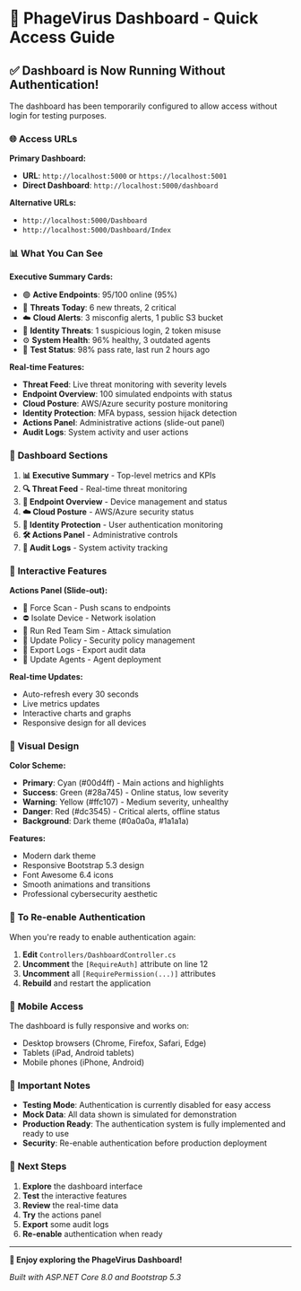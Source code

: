 # 🚀 PhageVirus Dashboard - Quick Access Guide

## ✅ **Dashboard is Now Running Without Authentication!**

The dashboard has been temporarily configured to allow access without login for testing purposes.

### 🌐 **Access URLs**

**Primary Dashboard:**
- **URL**: `http://localhost:5000` or `https://localhost:5001`
- **Direct Dashboard**: `http://localhost:5000/dashboard`

**Alternative URLs:**
- `http://localhost:5000/Dashboard`
- `http://localhost:5000/Dashboard/Index`

### 📊 **What You Can See**

**Executive Summary Cards:**
- 🟢 **Active Endpoints**: 95/100 online (95%)
- 🛑 **Threats Today**: 6 new threats, 2 critical
- ☁️ **Cloud Alerts**: 3 misconfig alerts, 1 public S3 bucket
- 👤 **Identity Threats**: 1 suspicious login, 2 token misuse
- ⚙️ **System Health**: 96% healthy, 3 outdated agents
- 🧪 **Test Status**: 98% pass rate, last run 2 hours ago

**Real-time Features:**
- **Threat Feed**: Live threat monitoring with severity levels
- **Endpoint Overview**: 100 simulated endpoints with status
- **Cloud Posture**: AWS/Azure security posture monitoring
- **Identity Protection**: MFA bypass, session hijack detection
- **Actions Panel**: Administrative actions (slide-out panel)
- **Audit Logs**: System activity and user actions

### 🎯 **Dashboard Sections**

1. **📊 Executive Summary** - Top-level metrics and KPIs
2. **🔍 Threat Feed** - Real-time threat monitoring
3. **📡 Endpoint Overview** - Device management and status
4. **☁️ Cloud Posture** - AWS/Azure security status
5. **🧬 Identity Protection** - User authentication monitoring
6. **🛠 Actions Panel** - Administrative controls
7. **📝 Audit Logs** - System activity tracking

### 🔧 **Interactive Features**

**Actions Panel (Slide-out):**
- 📡 Force Scan - Push scans to endpoints
- ⛔ Isolate Device - Network isolation
- 🧠 Run Red Team Sim - Attack simulation
- 🧩 Update Policy - Security policy management
- 📄 Export Logs - Export audit data
- 🔄 Update Agents - Agent deployment

**Real-time Updates:**
- Auto-refresh every 30 seconds
- Live metrics updates
- Interactive charts and graphs
- Responsive design for all devices

### 🎨 **Visual Design**

**Color Scheme:**
- **Primary**: Cyan (#00d4ff) - Main actions and highlights
- **Success**: Green (#28a745) - Online status, low severity
- **Warning**: Yellow (#ffc107) - Medium severity, unhealthy
- **Danger**: Red (#dc3545) - Critical alerts, offline status
- **Background**: Dark theme (#0a0a0a, #1a1a1a)

**Features:**
- Modern dark theme
- Responsive Bootstrap 5.3 design
- Font Awesome 6.4 icons
- Smooth animations and transitions
- Professional cybersecurity aesthetic

### 🔄 **To Re-enable Authentication**

When you're ready to enable authentication again:

1. **Edit** `Controllers/DashboardController.cs`
2. **Uncomment** the `[RequireAuth]` attribute on line 12
3. **Uncomment** all `[RequirePermission(...)]` attributes
4. **Rebuild** and restart the application

### 📱 **Mobile Access**

The dashboard is fully responsive and works on:
- Desktop browsers (Chrome, Firefox, Safari, Edge)
- Tablets (iPad, Android tablets)
- Mobile phones (iPhone, Android)

### 🚨 **Important Notes**

- **Testing Mode**: Authentication is currently disabled for easy access
- **Mock Data**: All data shown is simulated for demonstration
- **Production Ready**: The authentication system is fully implemented and ready to use
- **Security**: Re-enable authentication before production deployment

### 🎯 **Next Steps**

1. **Explore** the dashboard interface
2. **Test** the interactive features
3. **Review** the real-time data
4. **Try** the actions panel
5. **Export** some audit logs
6. **Re-enable** authentication when ready

---

**🎉 Enjoy exploring the PhageVirus Dashboard!**

*Built with ASP.NET Core 8.0 and Bootstrap 5.3* 